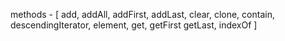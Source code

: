 methods - [
add, 
addAll,
addFirst,
addLast, 
clear,
clone,
contain,
descendingIterator,
element,
get,
getFirst
getLast,
indexOf
]
